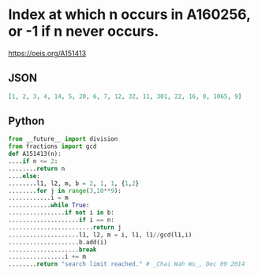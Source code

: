 # Index at which n occurs in A160256, or \-1 if n never occurs\.
https://oeis.org/A151413
## JSON
```JSON
[1, 2, 3, 4, 14, 5, 20, 6, 7, 12, 32, 11, 301, 22, 16, 8, 1065, 9]
```
## Python
```Python
from __future__ import division
from fractions import gcd
def A151413(n):
....if n <= 2:
........return n
....else:
........l1, l2, m, b = 2, 1, 1, {1,2}
........for j in range(3,10**9):
............i = m
............while True:
................if not i in b:
....................if i == n:
........................return j
....................l1, l2, m = i, l1, l1//gcd(l1,i)
....................b.add(i)
....................break
................i += m
........return "search limit reached." # _Chai Wah Wu_, Dec 09 2014
```
